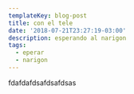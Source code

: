 ```yaml
---
templateKey: blog-post
title: con el tele
date: '2018-07-21T23:27:19-03:00'
description: esperando al narigon
tags:
  - eperar
  - narigon
---
```

fdafdafdsafdsafdsas
